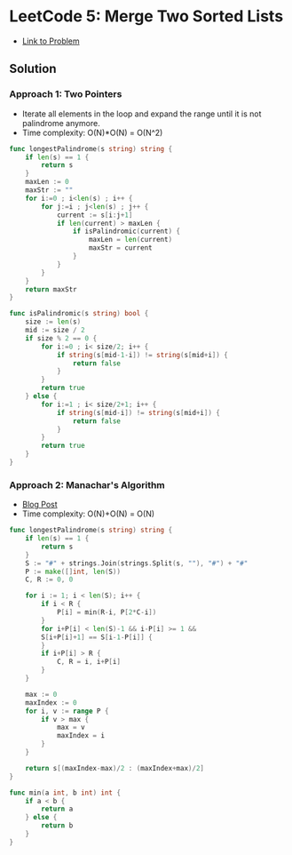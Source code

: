 # LeetCode 5: Merge Two Sorted Lists

- [Link to Problem](https://leetcode.com/problems/longest-palindromic-substring/description/)

## Solution
### Approach 1: Two Pointers
- Iterate all elements in the loop and expand the range until it is not palindrome anymore.
- Time complexity: O(N)*O(N) = O(N^2)
```go
func longestPalindrome(s string) string {
    if len(s) == 1 {
		return s
	}
    maxLen := 0
    maxStr := ""
    for i:=0 ; i<len(s) ; i++ {
        for j:=i ; j<len(s) ; j++ {
            current := s[i:j+1]
            if len(current) > maxLen {
                if isPalindromic(current) {
                    maxLen = len(current)
                    maxStr = current
                }
            }
        }
    }
    return maxStr
}

func isPalindromic(s string) bool {
    size := len(s)
    mid := size / 2
    if size % 2 == 0 {
        for i:=0 ; i< size/2; i++ {
            if string(s[mid-1-i]) != string(s[mid+i]) {
                return false
            }
        }
        return true
    } else {
        for i:=1 ; i< size/2+1; i++ {
            if string(s[mid-i]) != string(s[mid+i]) {
                return false
            }
        }
        return true
    }
}
```

### Approach 2: Manachar's Algorithm
- [Blog Post](https://dev-ujin.github.io/computer-science/algorithm/manachars-algorithm/)
- Time complexity: O(N)+O(N) = O(N)
```go
func longestPalindrome(s string) string {
	if len(s) == 1 {
		return s
	}
	S := "#" + strings.Join(strings.Split(s, ""), "#") + "#"
	P := make([]int, len(S))
	C, R := 0, 0

	for i := 1; i < len(S); i++ {
		if i < R {
			P[i] = min(R-i, P[2*C-i])
		}
		for i+P[i] < len(S)-1 && i-P[i] >= 1 &&
        S[i+P[i]+1] == S[i-1-P[i]] {
		}
		if i+P[i] > R {
			C, R = i, i+P[i]
		}
	}

	max := 0
	maxIndex := 0
	for i, v := range P {
		if v > max {
			max = v
			maxIndex = i
		}
	}

	return s[(maxIndex-max)/2 : (maxIndex+max)/2]
}

func min(a int, b int) int {
    if a < b {
        return a
    } else {
        return b
    }
}
```